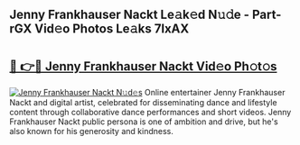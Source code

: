 ## Jenny Frankhauser Nackt Le𝚊k𝚎d N𝚞𝚍e - Part-rGX Vid𝚎o Photos Le𝚊ks 7lxAX

# <h2><a href="http://fbaxw7j.evod.top/?m=Jenny+Frankhauser+Nackt">🔗 👉🔴 Jenny Frankhauser Nackt Vid𝚎o Ph𝚘t𝚘s</a></h2>

[![Jenny Frankhauser Nackt N𝚞d𝚎s](https://i.imgur.com/8V9OHl7.gif)](http://fbaxw7j.evod.top/?m=Jenny+Frankhauser+Nackt)
Online entertainer Jenny Frankhauser Nackt and digital artist, celebrated for disseminating dance and lifestyle content through collaborative dance performances and short videos. Jenny Frankhauser Nackt public persona is one of ambition and drive, but he's also known for his generosity and kindness. 
